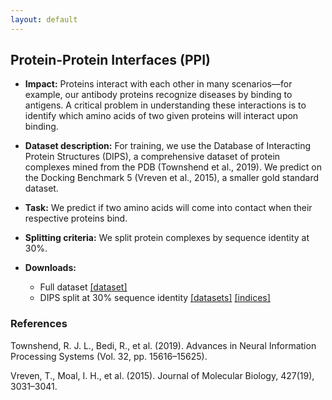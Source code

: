 ```yaml
---
layout: default
---
```


## Protein-Protein Interfaces (PPI)
  - **Impact:** Proteins interact with each other in many scenarios—for example, our antibody proteins recognize diseases by binding to antigens. A critical problem in understanding these interactions is to identify which amino acids of two given proteins will interact upon binding.
  - **Dataset description:** For training, we use the Database of Interacting Protein Structures (DIPS), a comprehensive dataset of protein complexes mined from the PDB (Townshend et al., 2019). We predict on the Docking Benchmark 5 (Vreven et al., 2015), a smaller gold standard dataset.
  - **Task:** We predict if two amino acids will come into contact when their respective proteins bind.
  - **Splitting criteria:** We split protein complexes by sequence identity at 30%.
  - **Downloads:**

    - Full dataset [[dataset]](https://drive.google.com/uc?export=download&id=1QYAXy71s9oStaSBnaVIL0i62jNSpiGQB)
    - DIPS split at 30% sequence identity
      [[datasets]](https://drive.google.com/uc?export=download&id=1ddUdYTr5aqXJv0Ncz1TWloqiLCLPLO_K)
      [[indices]](https://drive.google.com/uc?export=download&id=1X7Y4S_QXRFGo3VyL1OroOHt_4YiE5Sfl)

### References

Townshend, R. J. L., Bedi, R., et al. (2019).  Advances in Neural Information Processing Systems (Vol. 32, pp. 15616–15625).

Vreven, T., Moal, I. H., et al. (2015). Journal of Molecular Biology, 427(19), 3031–3041.
